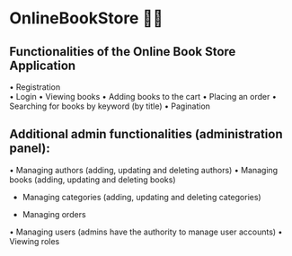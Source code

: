 # OnlineBookStore 📖🛒

## Functionalities of the Online Book Store Application
• Registration  
• Login
• Viewing books 
• Adding books  to the cart
• Placing an order
• Searching for books by keyword (by title)
• Pagination
 
 ## Additional admin functionalities (administration panel):
• Managing authors (adding, updating and deleting authors)
• Managing books (adding, updating and deleting books)

- Managing categories (adding, updating and deleting categories)
  
- Managing orders
  
• Managing users (admins have the authority to manage user accounts)
• Viewing roles
